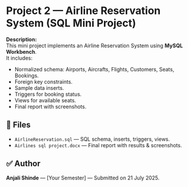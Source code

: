 # Project 2 — Airline Reservation System (SQL Mini Project)

**Description:**  
This mini project implements an Airline Reservation System using **MySQL Workbench**.  
It includes:
- Normalized schema: Airports, Aircrafts, Flights, Customers, Seats, Bookings.
- Foreign key constraints.
- Sample data inserts.
- Triggers for booking status.
- Views for available seats.
- Final report with screenshots.

## 📂 Files
- `AirlineReservation.sql` — SQL schema, inserts, triggers, views.
- `Airlines sql project.docx` — Final report with results & screenshots.

## ✅ Author
**Anjali Shinde** — [Your Semester] — Submitted on 21 July 2025.

